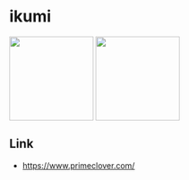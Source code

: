 # ikumi

<p>
  <img align="center" src="https://github-readme-stats.vercel.app/api?username=ikumin3&theme=slateorange&show_icons=true&count_private=true" height="150px" />
  <img align="center" src="https://github-readme-stats.vercel.app/api/top-langs/?username=ikumin3&layout=compact&theme=slateorange&exclude_repo=yoshikouki.wp" height="150px" />
</p>

## Link
- https://www.primeclover.com/
